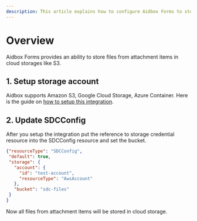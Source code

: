 ```yaml
---
description: This article explains how to configure Aidbox Forms to store attachments in S3-Compatible storages
---
```


# Overview

Aidbox Forms provides an ability to store files from attachment items in cloud storages like S3.

## 1. Setup storage account

Aidbox supports Amazon S3, Google Cloud Storage, Azure Container.
Here is the guide on [how to setup this integration](/storage-1/s3-compatible-storages).

## 2. Update SDCConfig

After you setup the integration put the reference to storage credential resource into the SDCConfig resource and set the bucket.

```json
{"resourceType": "SDCConfig",
 "default": true,
 "storage": {
   "account": {
     "id": "test-account",
     "resourceType": "AwsAccount"
   },
   "bucket": "sdc-files"
 }
}
```

Now all files from attachment items will be stored in cloud storage.
